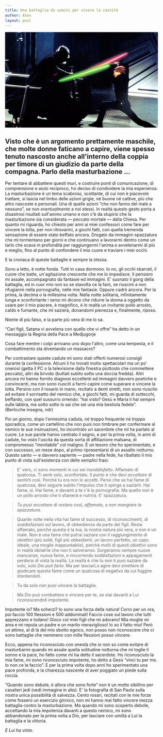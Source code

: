 ```yaml
---
title: Una battaglia da uomini per vivere la castità 
author: Alex
layout: post
---
```


![](/img/posts/luke.jpg)

## Visto che è un argomento prettamente maschile, che molte donne faticano a capire, viene spesso tenuto nascosto anche all'interno della coppia per timore di un giudizio da parte della compagna. Parlo della masturbazione ...

Per tentare di abbattere questi muri, e costruire ponti di comunicazione, di comprensione e aiuto reciproco, ho deciso di condividere la mia esperienza. La masturbazione è un tema scabroso, scottante, di cui non è piacevole trattare, si lascia nel limbo delle azioni grigie, né buone né cattive, più che altro nascoste e personali. Una di quelle azioni “che non fanno del male a nessuno”, se non *eventualmente* a noi stessi. In realtà questo gesto porta a disastrosi risultati sull'animo umano e non c'è da stupirsi che la masturbazione sia considerata &mdash; peccato mortale &mdash; dalla Chiesa. Per quanto mi riguarda, ho chiesto per anni ai miei confessori come fare per vincere la lotta, per non ritrovarmi, a giochi fatti, con quella tremenda sensazione di essere stato beffato ancora. Drogato da immagini-spazzatura che mi tormentano per giorni e che continuano a lavorarmi dentro come un tarlo che scava in profondità per raggiungermi l'anima e avvelenarmi di più e meglio, fino al punto di confondere il mio cuore e traviare i miei occhi. 

E la cronaca di queste battaglie è sempre la stessa.

Sono a letto, è notte fonda. Tutti in casa dormono. Io no, gli occhi sbarrati, il cuore che batte, un'agitazione crescente che me lo impedisce. Il pensiero mi assale, accompagnato da fantasie ed immagini. E' suonato il gong della battaglia, ed in cuor mio non so se stavolta ce la farò, se riuscirò  a non rifugiarmi nella pornografia, nelle mie fantasie. Oppure cadrò ancora. Per la prima, la decima o la millesima volta. Nella notte solitaria, infinitamente lunga e sconfortante i sensi mi dicono che ridurre la donna a oggetto da usare per il mio piacere, è magnifico, è in realtà un invitante pollo arrosto, caldo e fumante, che mi sazierà, donandomi pienezza e, finalmente, riposo. 

Niente di più falso, e la parte più vera di me lo sa.

“Cari figli, Satana vi avvelena con quello che vi offre” ha detto in un messaggio la Regina della Pace a Medjugorje

Cosa fare mentre i colpi arrivano uno dopo l'altro, come una tempesta, e il combattimento sta diventando un massacro? 

Per contrastare queste cadute mi sono stati offerti numerosi consigli durante la confessione. Alcuni li ho trovati molto spettacolari ma un po' onerosi (getta il PC o la televisione dalla finestra piuttosto che commettere peccato), altri da brivido (buttati subito sotto una doccia fredda). Altri ancora mi hanno fornito diagnosi eccellenti ed immagini davvero poetiche e convincenti, ma non sono riusciti a farmi capire come superare e vincere la lotta. Persino con il rosario in mano, recitato a denti stretti, non sono riuscito ad evitare il sorrisetto del nemico che, a giochi fatti, mi guarda di sottecchi, beffardo, con quel sussurro orrendo: “hai visto? Gesù e Maria li hai sempre sulle labbra, ma sotto sotto lo sai che sei una mia bestiola fedele”. (Berlicche insegna, ndr)

Poi un giorno, dopo l'ennesima caduta, né troppo frequente né troppo sporadica, come un cartellino che non puoi non timbrare per confermare al nemico le sue insinuazioni, ho incontrato un sacerdote che mi ha parlato al cuore. Le sue parole hanno centrato il segno, e per la prima volta, in anni di cadute, ho visto l'uscita da questa sorta di affiliazione malsana, di compromesso “inevitabile” col maligno. È un tesoro che ho sperimentato, e con successo, un mese dopo, al primo ripresentarsi di un assalto notturno. Questo santo &mdash; e davvero sapiente &mdash; padre nella fede, ha ribaltato il mio punto di vista sull'esistenza con delle semplici frasi:

>E' vero, ci sono momenti in cui sei *insoddisfatto*. Affamato di qualcosa. Ti senti solo, sconfortato. Il punto è che devi *accettare* di sentirti così. Perché tu ora non lo accetti. Pensi che se hai fame di qualcosa, devi seguire subito l'impulso che ti spinge a saziarti. Hai fame, sì. Hai fame, e davanti a te c'è la pornografia. Ma quello non è un pollo arrosto che ti sfamerà e nutrirà. E' spazzatura. 

> *Tu puoi accettare di restare così, affamato, e non mangiare la spazzatura.*

>Quante volte nella vita hai fame di successo, di riconoscimenti, di soddisfazioni sul lavoro, di obbedienza da parte dei figli. Resta affamato, perché questa è la tua, la nostra natura più vera, e non è un male. Non è una fame che potrai saziare con il raggiungimento di obiettivi (più soldi, figli più obbedienti, un lavoro perfetto, un capo ideale, una moglie inappuntabile), perché molti di questi obiettivi sono in realtà idolatrie che non ti salveranno. Sorgeranno sempre nuove mancanze, nuova fame, e rincorrendo soddisfazioni e appagamenti perderai di vista la realtà. La realtà è che tu non ti puoi saziare da solo, *solo Dio può farlo*. Ma per lasciarLo agire devi smettere di giudicare questa fame come un qualcosa di negativo da cui fuggire stordendoti.

>Tu da solo *non* puoi vincere la battaglia. 

>Ma Dio può combattere e vincere per te, se stai davanti a Lui riconoscendoti impotente.

Impotente io? Ma scherzi? Io sono una forza della natura! Corro per un ora, poi faccio 100 flessioni e 500 addominali! Faccio cose sul lavoro che tutti apprezzano e lodano! Gioco coi miei figli che mi adorano! Mia moglie mi ama e mi reputa un padre e un marito meraviglioso! Io so il fatto mio! Però un attimo, al di là del mio sbotto egoico, non posso non riconoscere che ci sono battaglie che nemmeno con mille flessioni posso vincere.

Ecco, appena ho riconosciuto con onestà che io non so come evitare di masturbarmi quando mi assale quella solitudine notturna che mi toglie il sonno e la pace, ho fatto come mi ha detto il sacerdote. Ho riconosciuto la mia fame, mi sono riconosciuto impotente, ho detto a Gesù “vinci tu per me. Io non ce la faccio”. E per la prima volta dopo anni ho sperimentato una pace profonda, e la chiarezza nascente di aver poggiato un piede sulla roccia.

“Quando sono debole, è allora che sono forte” non è un motto sibillino per cavalieri jedi (vedi immagine in alto). E' la fotografia di San Paolo sulla nostra unica possibilità di salvezza. Cento rosari, recitati con le mie forze come fossero un esercizio ginnico, non mi hanno mai fatto vincere mezza battaglia contro la masturbazione. Ma quando mi sono scoperto debole, accettando la mia impotenza davanti a questo nemico, mi sono abbandonato per la prima volta a Dio, per lasciare con umiltà a Lui la battaglia e la vittoria. 

*E Lui ha vinto*.